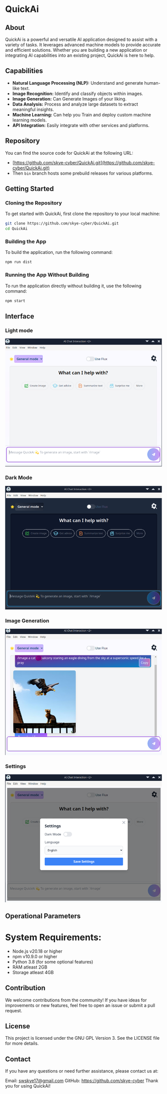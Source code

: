 # QuickAi

## About

QuickAi is a powerful and versatile AI application designed to assist with a variety of tasks. It leverages advanced machine models to provide accurate and efficient solutions. Whether you are building a new application or integrating AI capabilities into an existing project, QuickAi is here to help.

## Capabilities

- **Natural Language Processing (NLP):** Understand and generate human-like text.
- **Image Recognition:** Identify and classify objects within images.
- **Image Generation:** Can Generate Images of your liking.
- **Data Analysis:** Process and analyze large datasets to extract meaningful insights.
- **Machine Learning:** Can help you Train and deploy custom machine learning models.
- **API Integration:** Easily integrate with other services and platforms.

## Repository
You can find the source code for QuickAi at the following URL:
- [https://github.com/skye-cyber/QuickAi.git](https://github.com/skye-cyber/QuickAi.git)
- Then ``bin`` branch hosts some prebuild releases for various platforms.

## Getting Started

### Cloning the Repository

To get started with QuickAi, first clone the repository to your local machine:

```bash
git clone https://github.com/skye-cyber/QuickAi.git
cd QuickAi
```
### Building the App
To build the application, run the following command:

```bash
npm run dist
```

### Running the App Without Building
To run the application directly without building it, use the following command:

```bash
npm start
```

## Interface
### Light mode
![light-preview](./src/common/light-preview.png)
### Dark Mode
![dark-preview](./src/common/dark-preview.png)
### Image Generation
![image-preview](./src/common/image-preview.png)
### Settings
![modal-light](./src/common/modal-light.png)

## Operational Parameters
# System Requirements:
- Node.js v20.18 or higher
- npm v10.9.0 or higher
- Python 3.8 (for some optional features)
- RAM atleast 2GB
- Storage atleast 4GB

## Contribution
We welcome contributions from the community! If you have ideas for improvements or new features, feel free to open an issue or submit a pull request.

## License
This project is licensed under the GNU GPL Version 3. See the LICENSE file for more details.

## Contact
If you have any questions or need further assistance, please contact us at:

Email: swskye17@gmail.com
GitHub: https://github.com/skye-cyber
Thank you for using QuickAi!
